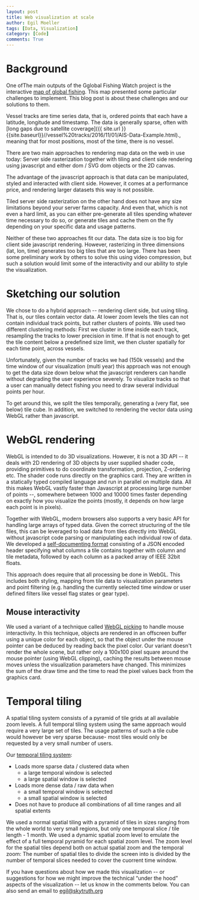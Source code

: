 ```yaml
---
layout: post
title: Web visualization at scale
author: Egil Moeller
tags: [Data, Visualization]
category: [Code]
comments: True
---
```


# Background

One ofThe main outputs of the Gglobal Fishing Watch project is the interactive [map of global fishing](http://globalfishingwatch.org/map). This map presented some particular challenges to implement. This blog post is about these challenges and our solutions to them.

Vessel tracks are time series data, that is, ordered points that each have a latitude, longitude and timestamp. The data is generally sparse, often with [long gaps due to satellite coverage]({{ site.url }}{{site.baseurl}}//vessel%20tracks/2016/11/01/AIS-Data-Example.html)., meaning that for most positions, most of the time, there is no vessel.

There are two main approaches to rendering map data on the web in use today: Server side rasterization together with tiling and client side rendering using javascript and either dom / SVG dom objects or the 2D canvas.

The advantage of the javascript approach is that data can be manipulated, styled and interacted with client side. However, it comes at a performance price, and rendering larger datasets this way is not possible.

Tiled server side rasterization on the other hand does not have any size limitations beyond your server farms capacity. And even that, which  is not even a hard limit, as you can either pre-generate all tiles spending whatever time necessary to do so, or generate tiles and cache them on the fly depending on your specific data and usage patterns.

Neither of these two approaches fit our data. The data size is too big for client side javascript rendering. However, rasterizing in three dimensions (lat, lon, time) generates too big tiles that are too large. There has been some preliminary work by others to solve this using video compression, but such a solution would limit some of the interactivity and our ability to style the visualization. 


# Sketching our solution

We chose to do a hybrid approach -- rendering client side, but using tiling. That is, our tiles contain vector data. At lower zoom levels the tiles can not contain individual track points, but rather clusters of points. We used two different clustering methods: First we cluster in time inside each track, resampling the tracks to lower precision in time. If that is not enough to get the tile content below a predefined size limit, we then cluster spatially for each time point, across vessels.

Unfortunately, given the number of tracks we had (150k vessels) and the time window of our visualization (multi year) this approach was not enough to get the data size down below what the javascript renderers can handle without degrading the user experience severely. To visualize tracks so that a user can manually detect fishing you need to draw several individual points per hour.

To get around this, we split the tiles temporally, generating a (very flat, see below) tile cube. In addition, we switched to rendering the vector data using WebGL rather than javascript.

# WebGL rendering

WebGL is intended to do 3D visualizations. However, it is not a 3D API -- it deals with 2D rendering of 3D objects by user supplied shader code, providing primitives to do coordinate transformation, projection, Z-ordering etc. The shader code runs directly on the graphics card. They are written in a statically typed compiled language and run in parallel on multiple data. All this makes WebGL vastly faster than Javascript at processing large number of points --, somewhere between 1000 and 10000 times faster depending on exactly how you visualize the points (mostly, it depends on how large each point is in pixels).

Together with WebGL, modern browsers also supports a very basic API for handling large arrays of typed data. Given the correct structuring of the tile files, this can be leveraged to load data from tiles directly into WebGL without javascript code parsing or manipulating each individual row of data. We developed a [self-documenting format](https://github.com/GlobalFishingWatch/pelagos-client/blob/master/js/app/Data/TypedMatrixParser.js) consisting of a JSON encoded header specifying what columns a tile contains together with column and tile metadata, followed by each column as a packed array of IEEE 32bit floats.

This approach does require that all processing be done in WebGL. This includes both styling, mapping from tile data to visualization parameters and point filtering (e.g. handling the currently selected time window or user defined filters like vessel flag states or gear type).

## Mouse interactivity

We used a variant of a technique called [WebGL picking](http://www.opengl-tutorial.org/miscellaneous/clicking-on-objects/picking-with-an-opengl-hack/) to handle mouse interactivity. In this technique, objects are rendered in an offscreen buffer using a unique color for each object, so that the object under the mouse pointer can be deduced by reading back the pixel color. Our variant doesn't render the whole scene, but rather only a 100x100 pixel square around the mouse pointer (using WebGL clipping), caching the results between mouse moves unless the visualization parameters have changed. This minimizes the sum of the draw time and the time to read the pixel values back from the graphics card.

 # Temporal tiling

A spatial tiling system consists of a pyramid of tile grids at all available zoom levels. A full temporal tiling system using the same approach would require a very large set of tiles. The usage patterns of such a tile cube would however be very sparse because- most tiles would only be requested by a very small number of users.

Our [temporal tiling system](http://globalfishingwatch.github.io/pelagos-client/tiling.html):

* Loads more sparse data / clustered data when
  * a large temporal window is selected
  * a large spatial window is selected
* Loads more dense data / raw data when
  * a small temporal window is selected
  * a small spatial window is selected
* Does not have to produce all combinations of all time ranges and all spatial extents


We used a normal spatial tiling with a pyramid of tiles in sizes ranging from the whole world to very small regions, but only one temporal slice / tile length - 1 month. We used a dynamic spatial zoom level to emulate the effect of a full temporal pyramid for each spatial zoom level. The zoom level for the spatial tiles depend both on actual spatial zoom and the temporal zoom: The number of spatial tiles to divide the screen into is divided by the number of temporal slices needed to cover the cuorrent time window.

If you have questions about how we made this visualization -- or suggestions for how we might improve the technical “under the hood” aspects of the visualization -- let us know in the comments below. You can also send an email to egil@skytruth.org